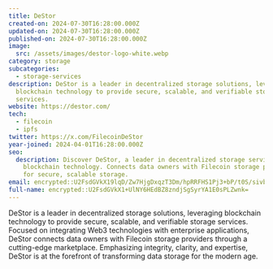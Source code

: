 ```yaml
---
title: DeStor
created-on: 2024-07-30T16:28:00.000Z
updated-on: 2024-07-30T16:28:00.000Z
published-on: 2024-07-30T16:28:00.000Z
image:
  src: /assets/images/destor-logo-white.webp
category: storage
subcategories:
  - storage-services
description: DeStor is a leader in decentralized storage solutions, leveraging
  blockchain technology to provide secure, scalable, and verifiable storage
  services.
website: https://destor.com/
tech:
  - filecoin
  - ipfs
twitter: https://x.com/FilecoinDeStor
year-joined: 2024-04-01T16:28:00.000Z
seo:
  description: Discover DeStor, a leader in decentralized storage services using
    blockchain technology. Connects data owners with Filecoin storage providers
    for secure, scalable storage.
email: encrypted::U2FsdGVkX19lqD/Zw7HjgDxqzT3Dm/hpRRFHS1Pj3+bP/t0S/sivbQ8Y6l1gQ5jo
full-name: encrypted::U2FsdGVkX1+UlNY6HEdBZ8zndjSgSyrYA1E0sPLZwnk=
---
```


DeStor is a leader in decentralized storage solutions, leveraging blockchain technology to provide secure, scalable, and verifiable storage services. Focused on integrating Web3 technologies with enterprise applications, DeStor connects data owners with Filecoin storage providers through a cutting-edge marketplace. Emphasizing integrity, clarity, and expertise, DeStor is at the forefront of transforming data storage for the modern age.
